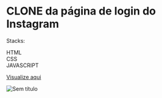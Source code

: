 # CLONE da página de login do Instagram

Stacks:

HTML <br>
CSS <br>
JAVASCRIPT <br>

<a  href="https://filipecalm.github.io/instagram-page/" target="_blank">Visualize aqui</a>


![Sem título](https://user-images.githubusercontent.com/103292859/189257658-d33c351b-dd93-446c-8815-e2bf9f652537.png)

